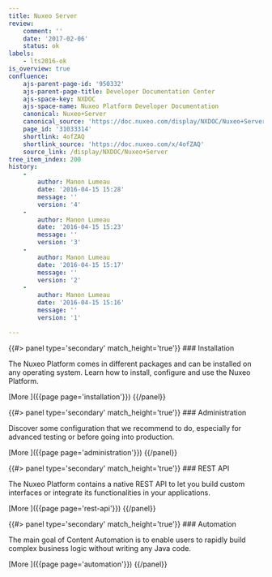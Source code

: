 ```yaml
---
title: Nuxeo Server
review:
    comment: ''
    date: '2017-02-06'
    status: ok
labels:
    - lts2016-ok
is_overview: true
confluence:
    ajs-parent-page-id: '950332'
    ajs-parent-page-title: Developer Documentation Center
    ajs-space-key: NXDOC
    ajs-space-name: Nuxeo Platform Developer Documentation
    canonical: Nuxeo+Server
    canonical_source: 'https://doc.nuxeo.com/display/NXDOC/Nuxeo+Server'
    page_id: '31033314'
    shortlink: 4ofZAQ
    shortlink_source: 'https://doc.nuxeo.com/x/4ofZAQ'
    source_link: /display/NXDOC/Nuxeo+Server
tree_item_index: 200
history:
    -
        author: Manon Lumeau
        date: '2016-04-15 15:28'
        message: ''
        version: '4'
    -
        author: Manon Lumeau
        date: '2016-04-15 15:23'
        message: ''
        version: '3'
    -
        author: Manon Lumeau
        date: '2016-04-15 15:17'
        message: ''
        version: '2'
    -
        author: Manon Lumeau
        date: '2016-04-15 15:16'
        message: ''
        version: '1'

---
```

<div class="row" data-equalizer data-equalize-on="medium">
<div class="column medium-6">
{{#> panel type='secondary' match_height='true'}}
### Installation

The Nuxeo Platform comes in different packages and can be installed on any operating system. Learn how to install, configure and use the Nuxeo Platform.


[More&nbsp;<i class="fa fa-long-arrow-right" aria-hidden="true"></i>]({{page page='installation'}})
{{/panel}}
</div>
<div class="column medium-6">
{{#> panel type='secondary' match_height='true'}}
### Administration

Discover some configuration that we recommend to do, especially for advanced testing or before going into production.

[More&nbsp;<i class="fa fa-long-arrow-right" aria-hidden="true"></i>]({{page page='administration'}})
{{/panel}}
</div>
</div>

<div class="row" data-equalizer data-equalize-on="medium">
<div class="column medium-6">
{{#> panel type='secondary' match_height='true'}}
### REST API

The Nuxeo Platform contains a native REST API to let you build custom interfaces or integrate its functionalities in your applications.

[More&nbsp;<i class="fa fa-long-arrow-right" aria-hidden="true"></i>]({{page page='rest-api'}})
{{/panel}}
</div>
<div class="column medium-6">
{{#> panel type='secondary' match_height='true'}}
### Automation

The main goal of Content Automation is to enable users to rapidly build complex business logic without writing any Java code.

[More&nbsp;<i class="fa fa-long-arrow-right" aria-hidden="true"></i>]({{page page='automation'}})
{{/panel}}
</div>
</div>
